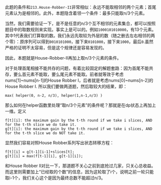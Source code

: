 此题的条件和`213.House-Robber-II`非常相似：永远不能取相邻的两个元素；首尾元素认为是相邻的。此外，本题隐含着领一个条件：最多只能取n/3个元素。

当然，我们需要验证一下，是不是任意的n/3个互不相邻的元素集合，都可以按照题目中的取数规则来实现。事实上是可以的。例如`1000101010000`，有13个元素。其中1代表我们打算取的数。我们永远先取较为外层的数（随之删去左右相邻的两个零）：原序列可以得到`0010101000`，接下来`0101000`，接下来`1000`，最后`0`.虽然严格的证明不太容易，但是这个规律还是容易发现的。

因此，本题就是House-Robber-II再加上取n/3个元素的条件。

对于处理首尾相接不能共存的问题，有着比较固定的解题套路：因为首尾不能共存，要么首元素不能取，要么尾元素不能取。前者就等效于考虑nums[1]~nums[n-1]的House Robber I，后者就是考虑nums[0]~nums[n-2]的House Robber I. 所以我们要做两道题，然后取较大的结果，即：

```
max( helper(0, n-2, n/3), helper(1,n-1,n/3) )
```

那么如何在helper函数里处理“取n/3个元素”的条件呢？那就是在dp状态上再加上一维。定义

```
f[t][i]: the maximum gain by the t-th round if we take i slices, AND for the t-th slice we do take it.
g[t][i]: the maximum gain by the t-th round if we take i slices, AND for the t-th slice we do NOT take it.
```

显然我们容易对照House Robber系列写出状态转移方程：

```
f[t][i] = g[t-1][i-1]+slices[t];
g[t][i] = max(f[t-1][i], g[t-1][i]);
```

和House Robber II对比一下，那道题不关心之前到底抢过几家，只关心总收益。而这里则需要加上“已经取的个数”的信息，因为这轮取了i个，说明之前一轮只能取i-1个，我们关心这个是因为最终总数不能超过n/3。
